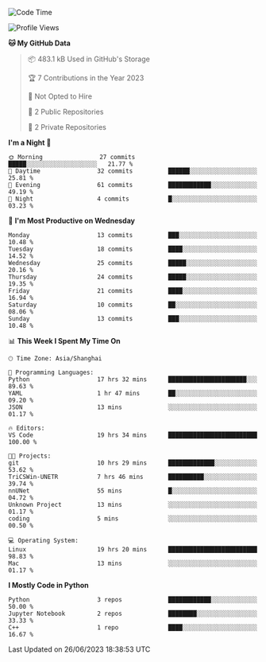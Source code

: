 <!--START_SECTION:waka-->
![Code Time](http://img.shields.io/badge/Code%20Time-222%20hrs%2031%20mins-blue)

![Profile Views](http://img.shields.io/badge/Profile%20Views-0-blue)

**🐱 My GitHub Data** 

> 📦 483.1 kB Used in GitHub's Storage 
 > 
> 🏆 7 Contributions in the Year 2023
 > 
> 🚫 Not Opted to Hire
 > 
> 📜 2 Public Repositories 
 > 
> 🔑 2 Private Repositories 
 > 
**I'm a Night 🦉** 

```text
🌞 Morning                27 commits          █████░░░░░░░░░░░░░░░░░░░░   21.77 % 
🌆 Daytime                32 commits          ██████░░░░░░░░░░░░░░░░░░░   25.81 % 
🌃 Evening                61 commits          ████████████░░░░░░░░░░░░░   49.19 % 
🌙 Night                  4 commits           █░░░░░░░░░░░░░░░░░░░░░░░░   03.23 % 
```
📅 **I'm Most Productive on Wednesday** 

```text
Monday                   13 commits          ███░░░░░░░░░░░░░░░░░░░░░░   10.48 % 
Tuesday                  18 commits          ████░░░░░░░░░░░░░░░░░░░░░   14.52 % 
Wednesday                25 commits          █████░░░░░░░░░░░░░░░░░░░░   20.16 % 
Thursday                 24 commits          █████░░░░░░░░░░░░░░░░░░░░   19.35 % 
Friday                   21 commits          ████░░░░░░░░░░░░░░░░░░░░░   16.94 % 
Saturday                 10 commits          ██░░░░░░░░░░░░░░░░░░░░░░░   08.06 % 
Sunday                   13 commits          ███░░░░░░░░░░░░░░░░░░░░░░   10.48 % 
```


📊 **This Week I Spent My Time On** 

```text
🕑︎ Time Zone: Asia/Shanghai

💬 Programming Languages: 
Python                   17 hrs 32 mins      ██████████████████████░░░   89.63 % 
YAML                     1 hr 47 mins        ██░░░░░░░░░░░░░░░░░░░░░░░   09.20 % 
JSON                     13 mins             ░░░░░░░░░░░░░░░░░░░░░░░░░   01.17 % 

🔥 Editors: 
VS Code                  19 hrs 34 mins      █████████████████████████   100.00 % 

🐱‍💻 Projects: 
git                      10 hrs 29 mins      █████████████░░░░░░░░░░░░   53.62 % 
TriCSWin-UNETR           7 hrs 46 mins       ██████████░░░░░░░░░░░░░░░   39.74 % 
nnUNet                   55 mins             █░░░░░░░░░░░░░░░░░░░░░░░░   04.72 % 
Unknown Project          13 mins             ░░░░░░░░░░░░░░░░░░░░░░░░░   01.17 % 
coding                   5 mins              ░░░░░░░░░░░░░░░░░░░░░░░░░   00.50 % 

💻 Operating System: 
Linux                    19 hrs 20 mins      █████████████████████████   98.83 % 
Mac                      13 mins             ░░░░░░░░░░░░░░░░░░░░░░░░░   01.17 % 
```

**I Mostly Code in Python** 

```text
Python                   3 repos             ████████████░░░░░░░░░░░░░   50.00 % 
Jupyter Notebook         2 repos             ████████░░░░░░░░░░░░░░░░░   33.33 % 
C++                      1 repo              ████░░░░░░░░░░░░░░░░░░░░░   16.67 % 
```




 Last Updated on 26/06/2023 18:38:53 UTC
<!--END_SECTION:waka-->
